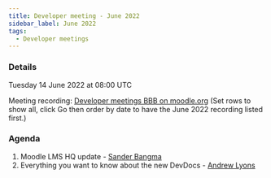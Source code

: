 ```yaml
---
title: Developer meeting - June 2022
sidebar_label: June 2022
tags:
  - Developer meetings
---
```


### Details

Tuesday 14 June 2022 at 08:00 UTC 

Meeting recording: [Developer meetings BBB on moodle.org](https://moodle.org/mod/bigbluebuttonbn/view.php?id=8596) (Set rows to show all, click Go then order by date to have the June 2022 recording listed first.)

### Agenda

1. Moodle LMS HQ update - [Sander Bangma](https://moodle.org/user/view.php?id=2356736&course=5)
2. Everything you want to know about the new DevDocs - [Andrew Lyons](https://github.com/andrewnicols)
